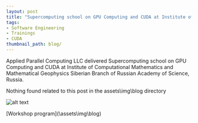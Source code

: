 ```yaml
---
layout: post
title: "Supercomputing school on GPU Computing and CUDA at Institute of Computational Mathematics and Mathematical Geophysics Siberian Branch of Russian Academy of Science"
tags:
- Software Engineering
- Trainings
- CUDA
thumbnail_path: blog/
---
```


Applied Parallel Computing LLC delivered Supercomputing school on GPU Computing and CUDA at Institute of Computational Mathematics and Mathematical Geophysics Siberian Branch of Russian Academy of Science, Russia.

Nothing found related to this post in the assets\img\blog directory

![alt text](\assets\img\blog\ "Logo Title Text 1")

[Workshop program](\assets\img\blog\)